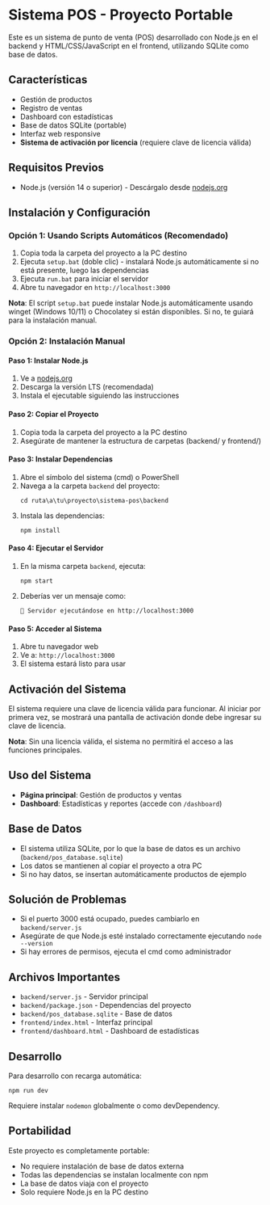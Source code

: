 # Sistema POS - Proyecto Portable

Este es un sistema de punto de venta (POS) desarrollado con Node.js en el backend y HTML/CSS/JavaScript en el frontend, utilizando SQLite como base de datos.

## Características
- Gestión de productos
- Registro de ventas
- Dashboard con estadísticas
- Base de datos SQLite (portable)
- Interfaz web responsive
- **Sistema de activación por licencia** (requiere clave de licencia válida)

## Requisitos Previos
- Node.js (versión 14 o superior) - Descárgalo desde [nodejs.org](https://nodejs.org/)

## Instalación y Configuración

### Opción 1: Usando Scripts Automáticos (Recomendado)
1. Copia toda la carpeta del proyecto a la PC destino
2. Ejecuta `setup.bat` (doble clic) - instalará Node.js automáticamente si no está presente, luego las dependencias
3. Ejecuta `run.bat` para iniciar el servidor
4. Abre tu navegador en `http://localhost:3000`

**Nota**: El script `setup.bat` puede instalar Node.js automáticamente usando winget (Windows 10/11) o Chocolatey si están disponibles. Si no, te guiará para la instalación manual.

### Opción 2: Instalación Manual

#### Paso 1: Instalar Node.js
1. Ve a [nodejs.org](https://nodejs.org/)
2. Descarga la versión LTS (recomendada)
3. Instala el ejecutable siguiendo las instrucciones

#### Paso 2: Copiar el Proyecto
1. Copia toda la carpeta del proyecto a la PC destino
2. Asegúrate de mantener la estructura de carpetas (backend/ y frontend/)

#### Paso 3: Instalar Dependencias
1. Abre el símbolo del sistema (cmd) o PowerShell
2. Navega a la carpeta `backend` del proyecto:
   ```
   cd ruta\a\tu\proyecto\sistema-pos\backend
   ```
3. Instala las dependencias:
   ```
   npm install
   ```

#### Paso 4: Ejecutar el Servidor
1. En la misma carpeta `backend`, ejecuta:
   ```
   npm start
   ```
2. Deberías ver un mensaje como:
   ```
   🚀 Servidor ejecutándose en http://localhost:3000
   ```

#### Paso 5: Acceder al Sistema
1. Abre tu navegador web
2. Ve a: `http://localhost:3000`
3. El sistema estará listo para usar

## Activación del Sistema
El sistema requiere una clave de licencia válida para funcionar. Al iniciar por primera vez, se mostrará una pantalla de activación donde debe ingresar su clave de licencia.

**Nota**: Sin una licencia válida, el sistema no permitirá el acceso a las funciones principales.

## Uso del Sistema
- **Página principal**: Gestión de productos y ventas
- **Dashboard**: Estadísticas y reportes (accede con `/dashboard`)

## Base de Datos
- El sistema utiliza SQLite, por lo que la base de datos es un archivo (`backend/pos_database.sqlite`)
- Los datos se mantienen al copiar el proyecto a otra PC
- Si no hay datos, se insertan automáticamente productos de ejemplo

## Solución de Problemas
- Si el puerto 3000 está ocupado, puedes cambiarlo en `backend/server.js`
- Asegúrate de que Node.js esté instalado correctamente ejecutando `node --version`
- Si hay errores de permisos, ejecuta el cmd como administrador

## Archivos Importantes
- `backend/server.js` - Servidor principal
- `backend/package.json` - Dependencias del proyecto
- `backend/pos_database.sqlite` - Base de datos
- `frontend/index.html` - Interfaz principal
- `frontend/dashboard.html` - Dashboard de estadísticas

## Desarrollo
Para desarrollo con recarga automática:
```
npm run dev
```
Requiere instalar `nodemon` globalmente o como devDependency.

## Portabilidad
Este proyecto es completamente portable:
- No requiere instalación de base de datos externa
- Todas las dependencias se instalan localmente con npm
- La base de datos viaja con el proyecto
- Solo requiere Node.js en la PC destino
